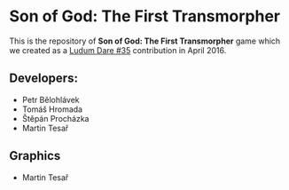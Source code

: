 Son of God: The First Transmorpher
=============

This is the repository of **Son of God: The First Transmorpher** game which we created as a [Ludum Dare #35](http://ludumdare.com/) contribution in April 2016.

Developers:
-----------

- Petr Bělohlávek
- Tomáš Hromada
- Štěpán Procházka
- Martin Tesař

Graphics
--------

- Martin Tesař

